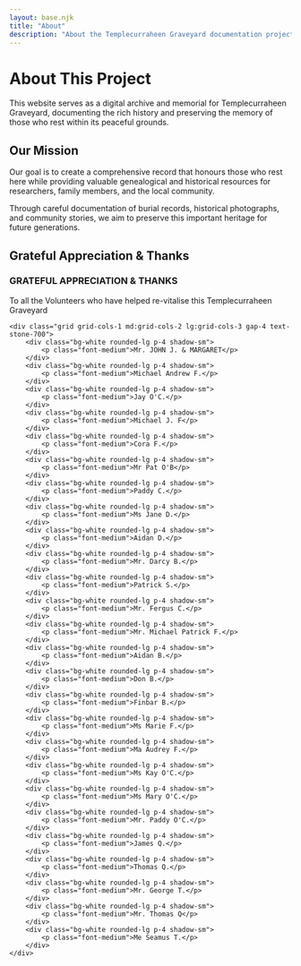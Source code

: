 ```yaml
---
layout: base.njk
title: "About"
description: "About the Templecurraheen Graveyard documentation project"
---
```


# About This Project

<div class="max-w-4xl mx-auto mb-12">
    <p class="text-lg leading-relaxed mb-6">
        This website serves as a digital archive and memorial for Templecurraheen Graveyard, documenting the rich history and preserving the memory of those who rest within its peaceful grounds.
    </p>
</div>

## Our Mission

<div class="bg-white rounded-lg shadow-md p-8 mb-8">
    <p class="text-stone-600 leading-relaxed mb-4">
        Our goal is to create a comprehensive record that honours those who rest here while providing valuable genealogical and historical resources for researchers, family members, and the local community.
    </p>
    <p class="text-stone-600 leading-relaxed">
        Through careful documentation of burial records, historical photographs, and community stories, we aim to preserve this important heritage for future generations.
    </p>
</div>

<!-- ## Contact Information

<div class="bg-stone-50 rounded-lg p-6 mb-8">
    <h3 class="text-xl font-serif mb-4">Get in Touch</h3>
    <p class="text-stone-600 mb-4">
        We welcome contributions from anyone with historical knowledge about the graveyard, its burials, or the families connected to it.
    </p>
    <div class="space-y-2 text-stone-600">
        <p><strong>Email:</strong> <a href="mailto:contact@example.com" class="text-stone-700 hover:text-stone-900 underline">contact@example.com</a></p>
        <p><strong>Contributions:</strong> Historical information, photographs, family records</p>
        <p><strong>Location:</strong> Templecurraheen, Carrigtwohill, Co. Cork, Ireland</p>
    </div>
</div> -->

## Grateful Appreciation & Thanks

<div class="bg-stone-50 rounded-lg p-8">
    <h3 class="text-xl font-serif mb-6 text-center">GRATEFUL APPRECIATION & THANKS</h3>
    <p class="text-stone-600 mb-6 text-center">
        To all the Volunteers who have helped re-vitalise this Templecurraheen Graveyard
    </p>
    
    <div class="grid grid-cols-1 md:grid-cols-2 lg:grid-cols-3 gap-4 text-stone-700">
        <div class="bg-white rounded-lg p-4 shadow-sm">
            <p class="font-medium">Mr. JOHN J. & MARGARET</p>
        </div>
        <div class="bg-white rounded-lg p-4 shadow-sm">
            <p class="font-medium">Michael Andrew F.</p>
        </div>
        <div class="bg-white rounded-lg p-4 shadow-sm">
            <p class="font-medium">Jay O'C.</p>
        </div>
        <div class="bg-white rounded-lg p-4 shadow-sm">
            <p class="font-medium">Michael J. F</p>
        </div>
        <div class="bg-white rounded-lg p-4 shadow-sm">
            <p class="font-medium">Cora F.</p>
        </div>
        <div class="bg-white rounded-lg p-4 shadow-sm">
            <p class="font-medium">Mr Pat O'B</p>
        </div>
        <div class="bg-white rounded-lg p-4 shadow-sm">
            <p class="font-medium">Paddy C.</p>
        </div>
        <div class="bg-white rounded-lg p-4 shadow-sm">
            <p class="font-medium">Ms Jane D.</p>
        </div>
        <div class="bg-white rounded-lg p-4 shadow-sm">
            <p class="font-medium">Aidan D.</p>
        </div>
        <div class="bg-white rounded-lg p-4 shadow-sm">
            <p class="font-medium">Mr. Darcy B.</p>
        </div>
        <div class="bg-white rounded-lg p-4 shadow-sm">
            <p class="font-medium">Patrick S.</p>
        </div>
        <div class="bg-white rounded-lg p-4 shadow-sm">
            <p class="font-medium">Mr. Fergus C.</p>
        </div>
        <div class="bg-white rounded-lg p-4 shadow-sm">
            <p class="font-medium">Mr. Michael Patrick F.</p>
        </div>
        <div class="bg-white rounded-lg p-4 shadow-sm">
            <p class="font-medium">Aidan B.</p>
        </div>
        <div class="bg-white rounded-lg p-4 shadow-sm">
            <p class="font-medium">Don B.</p>
        </div>
        <div class="bg-white rounded-lg p-4 shadow-sm">
            <p class="font-medium">Finbar B.</p>
        </div>
        <div class="bg-white rounded-lg p-4 shadow-sm">
            <p class="font-medium">Ms Marie F.</p>
        </div>
        <div class="bg-white rounded-lg p-4 shadow-sm">
            <p class="font-medium">Ma Audrey F.</p>
        </div>
        <div class="bg-white rounded-lg p-4 shadow-sm">
            <p class="font-medium">Ms Kay O'C.</p>
        </div>
        <div class="bg-white rounded-lg p-4 shadow-sm">
            <p class="font-medium">Ms Mary O'C.</p>
        </div>
        <div class="bg-white rounded-lg p-4 shadow-sm">
            <p class="font-medium">Mr. Paddy O'C.</p>
        </div>
        <div class="bg-white rounded-lg p-4 shadow-sm">
            <p class="font-medium">James Q.</p>
        </div>
        <div class="bg-white rounded-lg p-4 shadow-sm">
            <p class="font-medium">Thomas Q.</p>
        </div>
        <div class="bg-white rounded-lg p-4 shadow-sm">
            <p class="font-medium">Mr. George T.</p>
        </div>
        <div class="bg-white rounded-lg p-4 shadow-sm">
            <p class="font-medium">Mr. Thomas Q</p>
        </div>
        <div class="bg-white rounded-lg p-4 shadow-sm">
            <p class="font-medium">Me Seamus T.</p>
        </div>
    </div>
</div>
